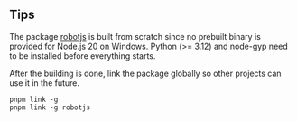 ## Tips

The package [robotjs](https://github.com/octalmage/robotjs) is built from scratch since no prebuilt binary is provided for Node.js 20 on Windows. Python (>= 3.12) and node-gyp need to be installed before everything starts.

After the building is done, link the package globally so other projects can use it in the future.

```
pnpm link -g
pnpm link -g robotjs
```
